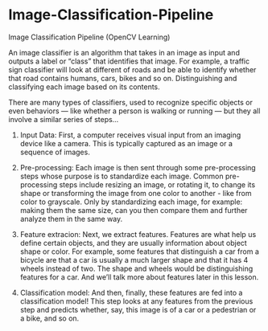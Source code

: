 # Image-Classification-Pipeline
Image Classification Pipeline (OpenCV Learning)

An image classifier is an algorithm that takes in an image as input and outputs a label or “class” that identifies that image. For example, a traffic sign classifier will look at different of roads and be able to identify whether that road contains humans, cars, bikes and so on. Distinguishing and classifying each image based on its contents.

There are many types of classifiers, used to recognize specific objects or even behaviors — like whether a person is walking or running — but they all involve a similar series of steps…

1. Input Data: First, a computer receives visual input from an imaging device like a camera. This is typically captured as an image or a sequence of images.

2. Pre-processing: Each image is then sent through some pre-processing steps whose purpose is to standardize each image.
Common pre-processing steps include resizing an image, or rotating it, to change its shape or transforming the image from one color to another - like from color to grayscale.
Only by standardizing each image, for example: making them the same size, can you then compare them and further analyze them in the same way.

3. Feature extracion: Next, we extract features. Features are what help us define certain objects, and they are usually information about object shape or color. For example, some features that distinguish a car from a bicycle are that a car is usually a much larger shape and that it has 4 wheels instead of two. The shape and wheels would be distinguishing features for a car. And we’ll talk more about features later in this lesson.

4. Classification model: And then, finally, these features are fed into a classification model! This step looks at any features from the previous step and predicts whether, say, this image is of a car or a pedestrian or a bike, and so on.
